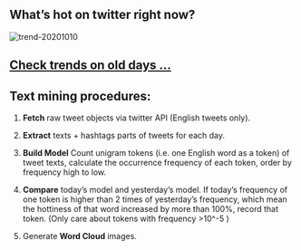 ## What’s hot on twitter right now?

![trend-20201010][wordcloud]

[wordcloud]: https://raw.githubusercontent.com/xdqc/tweet-trend-everyday/master/word-cloud/trend-20201010.png?token=AF5V4P7ADR6KQBZ4CEDTNIK6AXRMU "trend-20201010"

## [Check trends on old days ...](https://github.com/xdqc/tweet-trend-everyday/tree/master/word-cloud)

## Text mining procedures:

1. **Fetch** raw tweet objects via twitter API (English tweets only).

2. **Extract** texts + hashtags parts of tweets for each day.

3. **Build Model** Count unigram tokens (i.e. one English word as a token) of tweet texts, calculate the occurrence frequency of each token, order by frequency high to low.

4. **Compare** today’s model and yesterday’s model. If today’s frequency of one token is higher than 2 times of yesterday’s frequency, which mean the hottiness of that word increased by more than 100%, record that token. (Only care about tokens with frequency >10^-5 )

5. Generate **Word Cloud** images.
